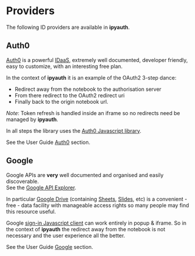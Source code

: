 
# Providers

The following ID providers are available in **ipyauth**.

## Auth0

[Auth0](https://github.com/oschuett/appmode) is a powerful [IDaaS](https://www.webopedia.com/TERM/I/idaas-identity-as-a-service.html), extremely well documented, developer friendly, easy to customize, with an interesting free plan.

In the context of **ipyauth** it is an example of the OAuth2 3-step dance:
+ Redirect away from the notebook to the authorisation server
+ From there redirect to the OAuth2 redirect uri
+ Finally back to the origin notebook url.

_Note_: Token refresh is handled inside an iframe so no redirects need be managed by **ipyauth**.

In all steps the library uses the [Auth0 Javascript library](https://www.npmjs.com/package/auth0-js).


See the User Guide [Auth0](../guide/Auth0.html) section.

## Google

Google APIs are **very** well documented and organised and easily discoverable.  
See the [Google API Explorer](https://developers.google.com/apis-explorer).

In particular [Google Drive](https://developers.google.com/drive/api/v3/reference/) (containing [Sheets](https://developers.google.com/sheets/api/reference/rest/), [Slides](https://developers.google.com/slides/reference/rest/), etc) is a convenient - free -  data facility with manageable access rights so many people may find this resource useful.

Google [sign-in Javascript client](https://developers.google.com/api-client-library/javascript/start/start-js) can work entirely in popup & iframe. So in the context of **ipyauth** the redirect away from the notebook is not necessary and the user experience all the better.

See the User Guide [Google](../guide/Google.html) section.

